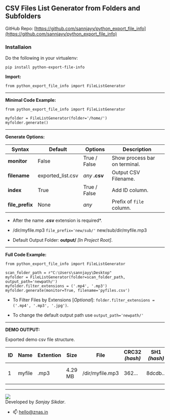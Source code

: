 ## CSV Files List Generator from Folders and Subfolders
GitHub Repo: [https://github.com/sannjayy/python_export_file_info](https://github.com/sannjayy/python_export_file_info)
### Installaion

Do the following in your virtualenv:


`pip install python-export-file-info`

**Import:**
```
from python_export_file_info import FileListGenerator
```
---
**Minimal Code Example:**
```
from python_export_file_info import FileListGenerator

myfolder = FileListGenerator(folder='/home/')
myfolder.generate()
```

---


**Generate Options:**

| Syntax | Default | Options | Description |
| ------- | ------- | ------------ |  ------------------ |
| **monitor** | False | True / False |Show process bar on terminal. |
| **filename** | exported_list.csv | *any* **.csv** | Output CSV Filename.|
| **index** | True | True / False | Add ID column.|
| **file_prefix** | None | *any* | Prefix of `file` column.|

- After the name **.csv** extension is required*.

- /dir/myfile.mp3 `file_prefix='new/sub/'` new/sub/dir/myfile.mp3

- Default Output Folder: **output/** *[In Project Root]*.

---

**Full Code Example:**
```
from python_export_file_info import FileListGenerator

scan_folder_path = r"C:\Users\sannjayy\Desktop"
myfolder = FileListGenerator(folder=scan_folder_path, output_path='newpath/')
myfolder.filter_extensions = ('.mp4', '.mp3') 
myfolder.generate(monitor=True, filename='pyfiles.csv')
```

- To Filter Files by Extensions [*Optional*]: `folder.filter_extensions = ('.mp4', '.mp3', '.jpg')`.

- To change the default output path  use `output_path='newpath/'`

---

**DEMO OUTPUT:**

Exported demo csv file structure.

| ID | Name | Extention | Size | File | CRC32 *(hash)* | SH1 *(hash)* | MD5 *(hash)* | Modified Date | Created Date |
| -- | ---- | --------- | ---- | ---- | -------------- | ------------ | ------------ | ------------- | ------------ |
| 1 | myfile | .mp3 | 4.29 MB | /dir/myfile.mp3 | 362... | 8dcdb... | 1a717... | 2022-06-19 13:33:12 | 2022-05-19 10:45:12 |

---

[![](https://img.shields.io/github/followers/sannjayy?style=social)](https://github.com/sannjayy)  
Developed by *Sanjay Sikdar*.   
- 📫 hello@znas.in



